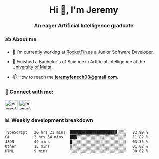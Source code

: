 <h1 align="center">Hi 👋, I'm Jeremy</h1>
<h3 align="center">An eager Artificial Intelligence graduate</h3>

<h3 align="left">✍ About me</h3>

- 🔭 I’m currently working at [RocketFin](https://rocketfin.co) as a Junior Software Developer.

- 🌱 Finished a Bachelor's of Science in Artificial Intelligence at the [University of Malta](https://www.linkedin.com/school/university-of-malta/).

- 📫 How to reach me **jeremyfenech03@gmail.com**.

<h3 align="left">🔗 Connect with me:</h3>
<p align="left">
<a href="https://linkedin.com/in/jeremyfenech" target="blank"><img align="center" src="https://raw.githubusercontent.com/rahuldkjain/github-profile-readme-generator/master/src/images/icons/Social/linked-in-alt.svg" alt="jeremyfenech" height="30" width="40" /></a>
<a href="https://www.leetcode.com/jeremyfen" target="blank"><img align="center" src="https://raw.githubusercontent.com/rahuldkjain/github-profile-readme-generator/master/src/images/icons/Social/leet-code.svg" alt="jeremyfen" height="30" width="40" /></a>
</p>


<h3 align="left">📊 Weekly development breakdown</h3>

<!--START_SECTION:waka-->

```txt
TypeScript   20 hrs 21 mins  ████████████████████▓░░░░   82.99 %
C#           2 hrs 54 mins   ███░░░░░░░░░░░░░░░░░░░░░░   11.82 %
JSON         49 mins         █░░░░░░░░░░░░░░░░░░░░░░░░   03.35 %
Other        15 mins         ▒░░░░░░░░░░░░░░░░░░░░░░░░   01.02 %
HTML         9 mins          ░░░░░░░░░░░░░░░░░░░░░░░░░   00.62 %
```

<!--END_SECTION:waka-->
